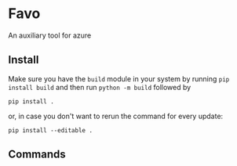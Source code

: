 # Favo

An auxiliary tool for azure

## Install

Make sure you have the `build` module in your system by running `pip install build` and then run `python -m build` followed by

`pip install .`

or, in case you don't want to rerun the command for every update:

`pip install --editable .`

## Commands

